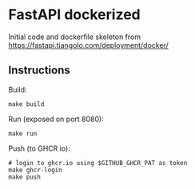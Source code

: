 # FastAPI dockerized

Initial code and dockerfile skeleton from https://fastapi.tiangolo.com/deployment/docker/

## Instructions

Build:

```shell
make build
```

Run (exposed on port 8080):

```shell
make run
```

Push (to GHCR io):

```shell
# login to ghcr.io using $GITHUB_GHCR_PAT as token
make ghcr-login
make push
```
